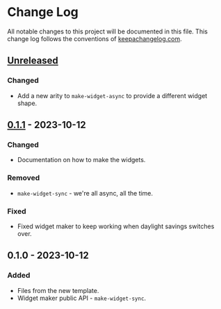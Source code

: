 # Change Log
All notable changes to this project will be documented in this file. This change log follows the conventions of [keepachangelog.com](http://keepachangelog.com/).

## [Unreleased]
### Changed
- Add a new arity to `make-widget-async` to provide a different widget shape.

## [0.1.1] - 2023-10-12
### Changed
- Documentation on how to make the widgets.

### Removed
- `make-widget-sync` - we're all async, all the time.

### Fixed
- Fixed widget maker to keep working when daylight savings switches over.

## 0.1.0 - 2023-10-12
### Added
- Files from the new template.
- Widget maker public API - `make-widget-sync`.

[Unreleased]: https://sourcehost.site/your-name/json-converter/compare/0.1.1...HEAD
[0.1.1]: https://sourcehost.site/your-name/json-converter/compare/0.1.0...0.1.1
